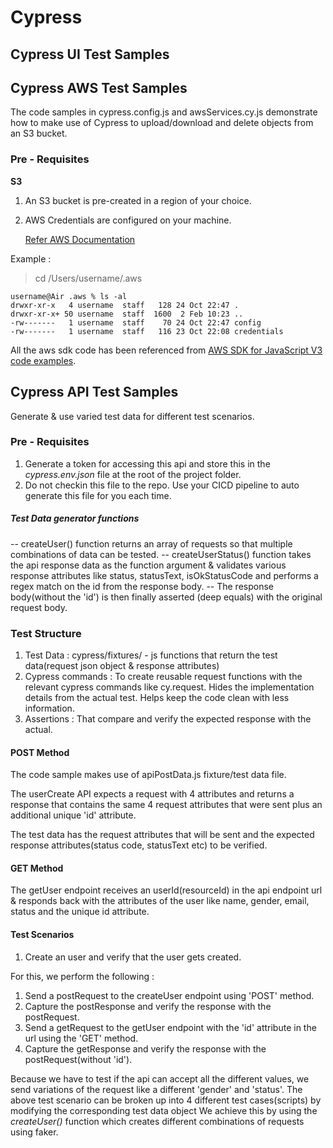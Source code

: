 # Cypress

## Cypress UI Test Samples

## Cypress AWS Test Samples

The code samples in cypress.config.js and awsServices.cy.js demonstrate how to make use of Cypress to upload/download and delete objects from an S3 bucket.

### Pre - Requisites

**S3**

1. An S3 bucket is pre-created in a region of your choice.
2. AWS Credentials are configured on your machine.

   [Refer AWS Documentation](https://docs.aws.amazon.com/cli/latest/userguide/cli-configure-quickstart.html)

Example :

> cd /Users/username/.aws

```
username@Air .aws % ls -al
drwxr-xr-x   4 username  staff   128 24 Oct 22:47 .
drwxr-xr-x+ 50 username  staff  1600  2 Feb 10:23 ..
-rw-------   1 username  staff    70 24 Oct 22:47 config
-rw-------   1 username  staff   116 23 Oct 22:08 credentials
```

All the aws sdk code has been referenced from
[AWS SDK for JavaScript V3 code examples](https://docs.amazonaws.cn/en_us/sdk-for-javascript/v3/developer-guide/javascript_code_examples.html).

## Cypress API Test Samples

Generate & use varied test data for different test scenarios.

### Pre - Requisites

1. Generate a token for accessing this api and store this in the _cypress.env.json_ file at the root of the project folder.
2. Do not checkin this file to the repo. Use your CICD pipeline to auto generate this file for you each time.

##### Test Data generator functions

-- createUser() function returns an array of requests so that multiple combinations of data can be tested.
-- createUserStatus() function takes the api response data as the function argument & validates various response attributes like status, statusText, isOkStatusCode and performs a regex match on the id from the response body.
-- The response body(without the 'id') is then finally asserted (deep equals) with the original request body.

### Test Structure

1. Test Data : cypress/fixtures/ - js functions that return the test data(request json object & response attributes)
2. Cypress commands : To create reusable request functions with the relevant cypress commands like cy.request. Hides the implementation details from the actual test. Helps keep the code clean with less information.
3. Assertions : That compare and verify the expected response with the actual.

#### POST Method

The code sample makes use of apiPostData.js fixture/test data file.

The userCreate API expects a request with 4 attributes and returns a response that contains the same 4 request attributes that were sent plus an additional unique 'id' attribute.

The test data has the request attributes that will be sent and the expected response attributes(status code, statusText etc) to be verified.

#### GET Method

The getUser endpoint receives an userId(resourceId) in the api endpoint url & responds back with the attributes of the user like name, gender, email, status and the unique id attribute.

#### Test Scenarios

1. Create an user and verify that the user gets created.

For this, we perform the following :

1. Send a postRequest to the createUser endpoint using 'POST' method.
2. Capture the postResponse and verify the response with the postRequest.
3. Send a getRequest to the getUser endpoint with the 'id' attribute in the url using the 'GET' method.
4. Capture the getResponse and verify the response with the postRequest(without 'id').

Because we have to test if the api can accept all the different values, we send variations of the request like a different 'gender' and 'status'.
The above test scenario can be broken up into 4 different test cases(scripts) by modifying the corresponding test data object
We achieve this by using the _createUser()_ function which creates different combinations of requests using faker.
